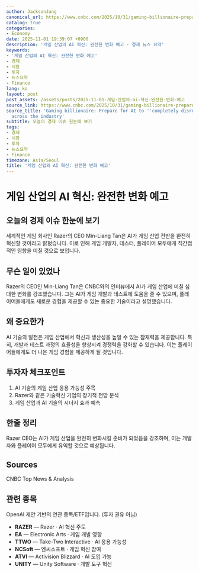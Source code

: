 ```yaml
---
author: JacksonJang
canonical_url: https://www.cnbc.com/2025/10/31/gaming-billionaire-prepare-for-ai-to-completely-disrupt-everything.html
catalog: true
categories:
- Economy
date: 2025-11-01 19:39:07 +0900
description: '게임 산업의 AI 혁신: 완전한 변화 예고 · 경제 뉴스 요약'
keywords:
- '게임 산업의 AI 혁신: 완전한 변화 예고'
- 경제
- 시장
- 투자
- 뉴스요약
- Finance
lang: ko
layout: post
post_assets: /assets/posts/2025-11-01-게임-산업의-ai-혁신-완전한-변화-예고
source_link: https://www.cnbc.com/2025/10/31/gaming-billionaire-prepare-for-ai-to-completely-disrupt-everything.html
source_title: 'Gaming billionaire: Prepare for AI to ''completely disrupt everything''
  across the industry'
subtitle: 오늘의 경제 이슈 한눈에 보기
tags:
- 경제
- 시장
- 투자
- 뉴스요약
- Finance
timezone: Asia/Seoul
title: '게임 산업의 AI 혁신: 완전한 변화 예고'
---
```


# 게임 산업의 AI 혁신: 완전한 변화 예고

## 오늘의 경제 이슈 한눈에 보기
세계적인 게임 회사인 Razer의 CEO Min-Liang Tan은 AI가 게임 산업 전반을 완전히 혁신할 것이라고 밝혔습니다. 이로 인해 게임 개발자, 테스터, 플레이어 모두에게 직간접적인 영향을 미칠 것으로 보입니다.

## 무슨 일이 있었나
Razer의 CEO인 Min-Liang Tan은 CNBC와의 인터뷰에서 AI가 게임 산업에 미칠 심대한 변화를 강조했습니다. 그는 AI가 게임 개발과 테스트에 도움을 줄 수 있으며, 플레이어들에게도 새로운 경험을 제공할 수 있는 중요한 기술이라고 설명했습니다.

## 왜 중요한가
AI 기술의 발전은 게임 산업에서 혁신과 생산성을 높일 수 있는 잠재력을 제공합니다. 특히, 개발과 테스트 과정의 효율성을 향상시켜 경쟁력을 강화할 수 있습니다. 이는 플레이어들에게도 더 나은 게임 경험을 제공하게 될 것입니다.

## 투자자 체크포인트
1. AI 기술의 게임 산업 응용 가능성 주목
2. Razer와 같은 기술혁신 기업의 장기적 전망 분석
3. 게임 산업과 AI 기술의 시너지 효과 예측

## 한줄 정리
Razer CEO는 AI가 게임 산업을 완전히 변화시킬 준비가 되었음을 강조하며, 이는 개발자와 플레이어 모두에게 유익할 것으로 예상됩니다.

## Sources
CNBC Top News & Analysis

## 관련 종목
OpenAI 제안 기반의 연관 종목/ETF입니다. (투자 권유 아님)
- **RAZER** — Razer · AI 혁신 주도
- **EA** — Electronic Arts · 게임 개발 영향
- **TTWO** — Take-Two Interactive · AI 응용 가능성
- **NCSoft** — 엔씨소프트 · 게임 혁신 참여
- **ATVI** — Activision Blizzard · AI 도입 가능
- **UNITY** — Unity Software · 개발 도구 혁신